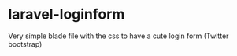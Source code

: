 laravel-loginform
=================

Very simple blade file with the css to have a cute login form (Twitter bootstrap)
